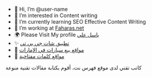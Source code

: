 - 👋 Hi, I’m @user-name
- 👀 I’m interested in Content writing
- 🌱 I’m currently learning SEO Effective Content Writing
- 💞️ I’m working at <a href="https://faharas.net/" title="موقع فهرس">Faharas.net</a>
- 🌍 Please Visit My profile <a href="[https://faharas.net/author/user-name/](https://faharas.net/author/Bassel Alli
)" title="BasselAlli">باسل علي</a>
- ✨ <a href="https://faharas.net/chat-gpt/)" title="ChatGPT">تطبيق شات جي بي تي</a>
- 🚀 <a href="https://faharas.net/sites-selling-car-uae/)" title="UAE Selling Cars">مواقع بيع سيارات في الإمارات</a>
- 🙌 <a href="https://faharas.net/keywords/)" title="focus keyword">مواقع كلمات مفتاحية</a>

<p> كاتب تقني لدى موقع فهرس نت، أقوم بكتابة مقالات تقنية منوعة</p>

<!---
BasselAlli96/BasselAlli96 is a ✨ special ✨ repository because its `README.md` (this file) appears on your GitHub profile.
You can click the Preview link to take a look at your changes.
--->
